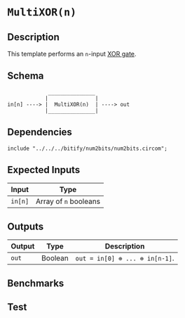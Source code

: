 # `MultiXOR(n)`

## Description

This template performs an `n`-input [XOR gate](https://en.wikipedia.org/wiki/XOR_gate). 

## Schema

```
             _______________     
            |               |
in[n] ----> |  MultiXOR(n)  | ----> out
            |_______________|     
```

## Dependencies

```
include "../../../bitify/num2bits/num2bits.circom";
```

## Expected Inputs

| Input      | Type                  |
| -----      | -----                 | 
| `in[n]`    | Array of `n` booleans |

## Outputs

| Output  | Type     | Description     |
| ------  | ------   | ----------      | 
| `out`   | Boolean  | `out = in[0] ⊕ ... ⊕ in[n-1]`. |

## Benchmarks 

## Test